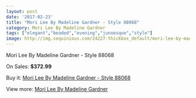 ```yaml
---
layout: post
date: '2017-02-23'
title: "Mori Lee By Madeline Gardner - Style 88068"
category: Mori Lee By Madeline Gardner
tags: ["elegant","beaded","evening","junoesque","style"]
image: http://img.sequinious.com/24227-thickbox_default/mori-lee-by-madeline-gardner-style-88068.jpg
---
```

Mori Lee By Madeline Gardner - Style 88068

On Sales: **$372.99**
<a href="https://www.sequinious.com/mori-lee-by-madeline-gardner/9104-mori-lee-by-madeline-gardner-style-88068.html"><amp-img layout="responsive" width="600" height="600" src="//img.sequinious.com/24227-thickbox_default/mori-lee-by-madeline-gardner-style-88068.jpg" alt="Mori Lee By Madeline Gardner - Style 88068 0" /></a>
<a href="https://www.sequinious.com/mori-lee-by-madeline-gardner/9104-mori-lee-by-madeline-gardner-style-88068.html"><amp-img layout="responsive" width="600" height="600" src="//img.sequinious.com/24231-thickbox_default/mori-lee-by-madeline-gardner-style-88068.jpg" alt="Mori Lee By Madeline Gardner - Style 88068 1" /></a>
<a href="https://www.sequinious.com/mori-lee-by-madeline-gardner/9104-mori-lee-by-madeline-gardner-style-88068.html"><amp-img layout="responsive" width="600" height="600" src="//img.sequinious.com/24230-thickbox_default/mori-lee-by-madeline-gardner-style-88068.jpg" alt="Mori Lee By Madeline Gardner - Style 88068 2" /></a>
<a href="https://www.sequinious.com/mori-lee-by-madeline-gardner/9104-mori-lee-by-madeline-gardner-style-88068.html"><amp-img layout="responsive" width="600" height="600" src="//img.sequinious.com/24229-thickbox_default/mori-lee-by-madeline-gardner-style-88068.jpg" alt="Mori Lee By Madeline Gardner - Style 88068 3" /></a>
<a href="https://www.sequinious.com/mori-lee-by-madeline-gardner/9104-mori-lee-by-madeline-gardner-style-88068.html"><amp-img layout="responsive" width="600" height="600" src="//img.sequinious.com/24228-thickbox_default/mori-lee-by-madeline-gardner-style-88068.jpg" alt="Mori Lee By Madeline Gardner - Style 88068 4" /></a>

Buy it: [Mori Lee By Madeline Gardner - Style 88068](https://www.sequinious.com/mori-lee-by-madeline-gardner/9104-mori-lee-by-madeline-gardner-style-88068.html "Mori Lee By Madeline Gardner - Style 88068")

View more: [Mori Lee By Madeline Gardner](https://www.sequinious.com/29-mori-lee-by-madeline-gardner "Mori Lee By Madeline Gardner")